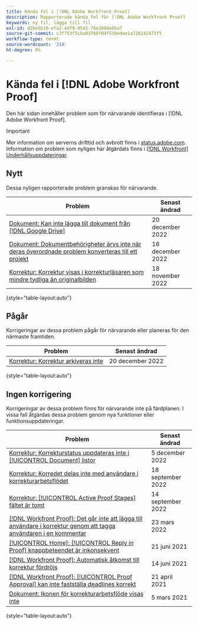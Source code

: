 ```yaml
---
title: Kända fel i [!DNL Adobe Workfront Proof]
description: Rapporterade kända fel för [!DNL Adobe Workfront Proof]
keywords: ny fil, lägga till fil
exl-id: d2be5b10-efa2-4df9-9542-76e3868e0ba7
source-git-commit: c3f753f5cba03766f04f530edee1a726142475f5
workflow-type: tm+mt
source-wordcount: '219'
ht-degree: 0%

---
```


# Kända fel i [!DNL Adobe Workfront Proof]

Den här sidan innehåller problem som för närvarande identifieras i [!DNL Adobe Workfront Proof].

>[!IMPORTANT]
>
>Mer information om serverns drifttid och avbrott finns i [status.adobe.com](https://status.adobe.com). Information om problem som nyligen har åtgärdats finns i [[!DNL Workfront] Underhållsuppdateringar](../maintenance/current-updates.md).

## Nytt

Dessa nyligen rapporterade problem granskas för närvarande.

| **Problem** | **Senast ändrad** |
| -----------------------------------------------------------------| ----------------- |
| [Dokument: Kan inte lägga till dokument från [!DNL Google Drive]](known-issues-workfront/wf-documents-cannot-add-documents-from-google-drive.md) | 20 december 2022 |
| [Dokument: Dokumentbehörigheter ärvs inte när deras överordnade problem konverteras till ett projekt](known-issues-workfront/wf-documents-permissions-not-inherited.md) | 16 december 2022 |
| [Korrektur: Korrektur visas i korrekturläsaren som mindre tydliga än originalbilden](known-issues-workfront/wf-proofs-are-blurry.md) | 18 november 2022 |

{style=&quot;table-layout:auto&quot;}

## Pågår

Korrigeringar av dessa problem pågår för närvarande eller planeras för den närmaste framtiden.

| **Problem** | **Senast ändrad** |
| -----------------------------------------------------------------| ----------------- |
| [Korrektur: Korrektur arkiveras inte](known-issues-workfront/wf-proofs-do-not-unarchive.md) | 20 december 2022 |

{style=&quot;table-layout:auto&quot;}

## Ingen korrigering

Korrigeringar av dessa problem finns för närvarande inte på färdplanen. I vissa fall åtgärdas dessa problem genom nya funktioner eller funktionsuppdateringar.

| **Problem** | **Senast ändrad** |
| -----------------------------------------------------------------| ----------------- |
| [Korrektur: Korrekturstatus uppdateras inte i [!UICONTROL Document] listor](known-issues-workfront/wf-documents-status-not-updating-in-document-list.md) | 5 december 2022 |
| [Korrektur: Korredet delas inte med användare i korrekturarbetsflödet](known-issues-workfront-proof/proof-user-in-stage-does-not-get-access.md) | 18 september 2022 |
| [Korrektur: [!UICONTROL Active Proof Stages] fältet är tomt](known-issues-workfront/wf-documents-stages-do-not-populate-on-proof.md) | 14 september 2022 |
| [[!DNL Workfront Proof]: Det går inte att lägga till användare i korrektur genom att tagga användaren i en kommentar](known-issues-workfront-proof/cannot-add-user-to-proof.md) | 23 mars 2022 |
| [[!UICONTROL Home]: [!UICONTROL Reply in Proof] knappbeteendet är inkonsekvent](known-issues-workfront-proof/reply-in-proof-button-behavior-is-inconsistent.md) | 21 juni 2021 |
| [[!DNL Workfront Proof]: Automatisk åtkomst till korrektur fördröjs](known-issues-workfront-proof/automatic-access-to-proofs-are-delayed.md) | 14 juni 2021 |
| [[!DNL Workfront Proof]: [!UICONTROL Proof Approval] kan inte fastställa deadlines korrekt](known-issues-workfront-proof/proof-approval-report-cant-accurately-determine-deadlines.md) | 21 april 2021 |
| [Dokument: Ikonen för korrekturarbetsflöde visas inte](known-issues-workfront-proof/proof-workflow-icon-is-not-displaying.md) | 5 mars 2021 |

{style=&quot;table-layout:auto&quot;}


